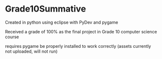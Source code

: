 # Grade10Summative
Created in python using eclipse with PyDev and pygame

Received a grade of 100% as the final project in Grade 10 computer science course

requires pygame be properly installed to work correctly
(assets currently not uploaded, will not run)
